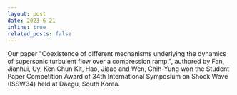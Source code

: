 ```yaml
---
layout: post
date: 2023-6-21
inline: true
related_posts: false
---
```

Our paper "Coexistence of different mechanisms underlying the dynamics of supersonic turbulent flow over a compression ramp.", authored by Fan, Jianhui, Uy, Ken Chun Kit, Hao, Jiaao and Wen, Chih-Yung won the Student Paper Competition Award of 34th International Symposium on Shock Wave (ISSW34) held at Daegu, South Korea.
